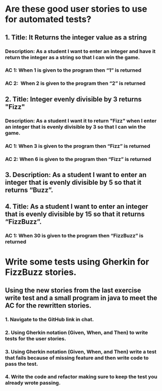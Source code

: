 # Are these good user stories to use for automated tests?

## 1. **Title**: It Returns the integer value as a string
### **Description**: As a student I want to enter an integer and have it return the integer as a string so that I can win the game.
### **AC 1**: When 1 is given to the program then “1” is returned
### **AC 2**:  When 2 is given to the program then “2” is returned

## 2. **Title**: Integer evenly divisible by 3 returns "Fizz"
### **Description**: As a student I want it to return "Fizz" when I enter an integer that is evenly divisible by 3 so that I can win the game.
### **AC 1**: When 3 is given to the program then “Fizz” is returned
### **AC 2**: When 6 is given to the program then “Fizz” is returned

## 3. **Description**: As a student I want to enter an integer that is evenly divisible by 5 so that it returns “Buzz”.

## 4. ****Title****: As a student I want to enter an integer that is evenly divisible by 15 so that it returns “FizzBuzz”.
### **AC 1**: When 30 is given to the program then “FizzBuzz” is returned
# 
#
# Write some tests using Gherkin for FizzBuzz stories.
## Using the new stories from the last exercise write test and a small program in java to meet the AC for the rewritten stories.
### 1. Navigate to the GitHub link in chat.
### 2. Using Gherkin notation (Given, When, and Then) to write tests for the user stories.
### 3. Using Gherkin notation (Given, When, and Then) write a test that fails because of missing feature and then write code to pass the test.
### 4. Write the code and refactor making sure to keep the test you already wrote passing.

